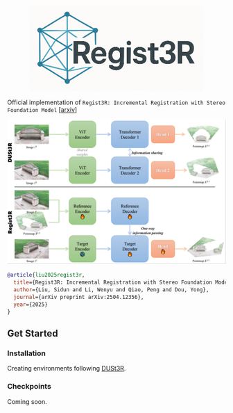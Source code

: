 <p align="center">
      <img src="assets/regist3r.png" alt="Regist3R" width="400"/>
</p>

Official implementation of `Regist3R: Incremental Registration with Stereo Foundation Model`  [[arxiv](https://arxiv.org/abs/2504.12356)]  

![Regist3R architecture compared to DUSt3R](assets/regist3r_vs_dust3r.png)

```bibtex
@article{liu2025regist3r,
  title={Regist3R: Incremental Registration with Stereo Foundation Model},
  author={Liu, Sidun and Li, Wenyu and Qiao, Peng and Dou, Yong},
  journal={arXiv preprint arXiv:2504.12356},
  year={2025}
}
```

## Get Started

### Installation

Creating environments following [DUSt3R](https://github.com/naver/dust3r).

### Checkpoints

Coming soon.
